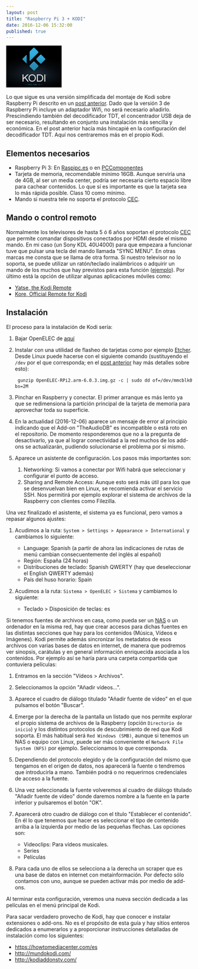 ```yaml
---
layout: post
title: "Raspberry Pi 3 + KODI"
date: 2016-12-06 15:32:00
published: true
---
```


![KODI Logo](/images/posts/kodi-logo.png)

Lo que sigue es una versión simplificada del montaje de Kodi sobre Raspberry Pi descrito en un [post anterior](/2015/03/14/raspi2-kodi-tvheadend.html). Dado que la versión 3 de Raspberry Pi incluye un adaptador Wifi, no será necesario añadirlo. Prescindiendo también del decodificador TDT, el concentrador USB deja de ser necesario, resultando en conjunto una instalación más sencilla y económica. En el post anterior hacía más hincapié en la configuración del decodificador TDT. Aquí nos centraremos más en el propio Kodi.

## Elementos necesarios

* Raspberry Pi 3: En [Raspipc.es](http://www.raspipc.es/public/home/index.php?ver=tienda&accion=verArticulo&idProducto=1340) o en [PCComponentes](https://www.pccomponentes.com/raspberry-pi-3-modelo-b)
* Tarjeta de memoria, recomendable mínimo 16GB. Aunque serviría una de 4GB, al ser un media center, podría ser necesaria cierto espacio libre para cachear contenidos. Lo que sí es importante es que la tarjeta sea lo más rápida posible. Class 10 como mínimo.
* Mando si nuestra tele no soporta el protocolo [CEC](https://en.wikipedia.org/wiki/Consumer_Electronics_Control).

## Mando o control remoto

Normalmente los televisores de hasta 5 ó 6 años soportan el protocolo [CEC](https://en.wikipedia.org/wiki/Consumer_Electronics_Control) que permite comandar dispositivos conectados por HDMI desde el mismo mando. En mi caso (un Sony KDL 40U4000) para que empezara a funcionar tuve que pulsar una tecla del mando llamada "SYNC MENU". En otras marcas me consta que se llama de otra forma. Si nuestro televisor no lo soporta, se puede utilizar un ratón/teclado inalámbricos o adquirir un mando de los muchos que hay previstos para esta función ([ejemplo](https://www.amazon.es/dp/B017LUBR6W/)). Por último está la opción de utilizar algunas aplicaciones móviles como:

* [Yatse, the Kodi Remote](https://play.google.com/store/apps/details?id=org.leetzone.android.yatsewidgetfree)
* [Kore, Official Remote for Kodi](https://play.google.com/store/apps/details?id=org.xbmc.kore)


## Instalación

El proceso para la instalación de Kodi sería:

1. Bajar OpenELEC de [aquí](http://openelec.tv/get-openelec/category/7-raspberry-pi2-builds)
2. Instalar con una utilidad de flasheo de tarjetas como por ejemplo [Etcher](https://etcher.io/). Desde Linux puede hacerse con el siguiente comando (sustituyendo el `/dev` por el que corresponda; en el [post anterior](/2015/03/14/raspi2-kodi-tvheadend.html) hay más detalles sobre esto):

        gunzip OpenELEC-RPi2.arm-6.0.3.img.gz -c | sudo dd of=/dev/mmcblk0 bs=2M

3. Pinchar en Raspberry y conectar. El primer arranque es más lento ya que se redimensiona la partición principal de la tarjeta de memoria para aprovechar toda su superficie.
4. En la actualidad (2016-12-06) aparece un mensaje de error al principio indicando que el Add-on "TheAudioDB" es incompatible o está roto en el repositorio. De momento responderemos que no a la pregunta de desactivarlo, ya que al lograr conectividad a la red muchos de los add-ons se actualizarán, pudiendo solucionarse el problema por si mismo.
5. Aparece un asistente de configuración. Los pasos más importantes son:

    1. Networking: Si vamos a conectar por Wifi habrá que seleccionar y configurar el punto de acceso.
    2. Sharing and Remote Access: Aunque esto será más útil para los que se desenvuelvan bien en Linux, se recomienda activar el servicio SSH. Nos permitirá por ejemplo explorar el sistema de archivos de la Raspberry con clientes como Filezilla.

Una vez finalizado el asistente, el sistema ya es funcional, pero vamos a repasar algunos ajustes:

1. Acudimos a la ruta: `System > Settings > Appearance > International` y cambiamos lo siguiente:

    * Language: Spanish (a partir de ahora las indicaciones de rutas de menú cambian consecuentemente del inglés al español)
    * Región: España (24 horas)
    * Distribuciones de teclado: Spanish QWERTY (hay que deseleccionar el English QWERTY además)
    * País del huso horario: Spain

2. Acudimos a la ruta: `Sistema > OpenELEC > Sistema` y cambiamos lo siguiente:

    * Teclado > Disposición de teclas: es

Si tenemos fuentes de archivos en casa, como pueda ser un [NAS](https://es.wikipedia.org/wiki/Almacenamiento_conectado_en_red) o un ordenador en la misma red, hay que crear accesos para dichas fuentes en las distintas secciones que hay para los contenidos (Música, Vídeos e Imágenes). Kodi permite además sincronizar los metadatos de esos archivos con varias bases de datos en internet, de manera que podremos ver sinopsis, carátulas y en general información enriquecida asociada a los contenidos. Por ejemplo así se haría para una carpeta compartida que contuviera películas:

1. Entramos en la sección "Vídeos > Archivos".
2. Seleccionamos la opción "Añadir vídeos...".
3. Aparece el cuadro de diálogo titulado "Añadir fuente de vídeo" en el que pulsamos el botón "Buscar".
4. Emerge por la derecha de la pantalla un listado que nos permite explorar el propio sistema de archivos de la Raspberry (opción `Directorio de inicio`) y los distintos protocolos de descubrimiento de red que Kodi soporta. El más habitual será `Red Windows (SMB)`, aunque si tenemos un NAS o equipo con Linux, puede ser más conveniente el `Network File System (NFS)` por ejemplo. Seleccionamos lo que corresponda.
5. Dependiendo del protocolo elegido y de la configuración del mismo que tengamos en el origen de datos, nos aparecerá la fuente o tendremos que introducirla a mano. También podrá o no requerirnos credenciales de acceso a la fuente.
6. Una vez seleccionada la fuente volveremos al cuadro de diálogo titulado "Añadir fuente de vídeo" donde daremos nombre a la fuente en la parte inferior y pulsaremos el botón "OK".
7. Aparecerá otro cuadro de diálogo con el título "Establecer el contenido". En él lo que tenemos que hacer es seleccionar el tipo de contenido arriba a la izquierda por medio de las pequeñas flechas. Las opciones son:

    * Videoclips: Para vídeos musicales.
    * Series
    * Películas

8. Para cada uno de ellos se selecciona a la derecha un scraper que es una base de datos en internet con metainformación. Por defecto sólo contamos con uno, aunque se pueden activar más por medio de add-ons.

Al terminar esta configuración, veremos una nueva sección dedicada a las películas en el menú principal de Kodi.

Para sacar verdadero provecho de Kodi, hay que conocer e instalar extensiones o add-ons. No es el propósito de esta guía y hay sitios enteros dedicados a enumerarlos y a proporcionar instrucciones detalladas de instalación como los siguientes:

* https://howtomediacenter.com/es
* http://mundokodi.com/
* http://kodiaddonstv.com/

